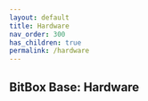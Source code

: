 ```yaml
---
layout: default
title: Hardware
nav_order: 300
has_children: true
permalink: /hardware
---
```

## BitBox Base: Hardware
